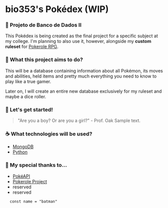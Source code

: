 # bio353's Pokédex (WIP)

### :fallen_leaf: Projeto de Banco de Dados II

This Pokédex is being created as the final project for a specific subject at my college. I'm planning to also use it, however, alongside my **custom ruleset** for [Pokerole RPG](https://www.pokeroleproject.com/).

### :rocket: What this project aims to do?

This will be a database containing information about all Pokémon, its moves and abilities, held items and pretty much everything you need to know to play like a true gamer.

Later on, I will create an entire new database exclusively for my ruleset and maybe a dice roller.

### :checkered_flag: Let's get started!

> "Are you a boy? Or are you a girl?" - Prof. Oak
Sample text.

### :coffee: What technologies will be used?

  * [MongoDB](https://www.mongodb.com/)
  * [Python](https://www.python.org/)

### :sunflower: My special thanks to...

  * [PokéAPI](https://pokeapi.co/)
  * [Pokerole Project](https://www.pokeroleproject.com/)
  * reserved
  * reserved

```md
  const name = "batman"
```
